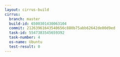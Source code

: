 ```yaml
---
layout: cirrus-build
cirrus:
  branch: master
  build-id: 6500301430063104
  commit: 21263961643540656c880b75abb62642de00d9ed
  task-id: 5547383545659392
  task-number: 4
  os-name: Ubuntu
  test-result: 0
---
```

